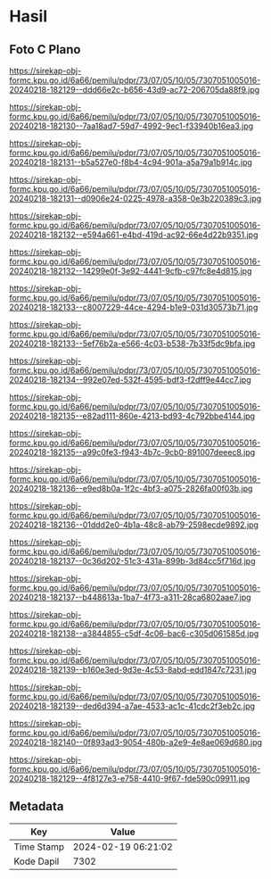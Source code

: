 # Hasil

## Foto C Plano

https://sirekap-obj-formc.kpu.go.id/6a66/pemilu/pdpr/73/07/05/10/05/7307051005016-20240218-182129--ddd66e2c-b656-43d9-ac72-206705da88f9.jpg

https://sirekap-obj-formc.kpu.go.id/6a66/pemilu/pdpr/73/07/05/10/05/7307051005016-20240218-182130--7aa18ad7-59d7-4992-9ec1-f33940b16ea3.jpg

https://sirekap-obj-formc.kpu.go.id/6a66/pemilu/pdpr/73/07/05/10/05/7307051005016-20240218-182131--b5a527e0-f8b4-4c94-901a-a5a79a1b914c.jpg

https://sirekap-obj-formc.kpu.go.id/6a66/pemilu/pdpr/73/07/05/10/05/7307051005016-20240218-182131--d0906e24-0225-4978-a358-0e3b220389c3.jpg

https://sirekap-obj-formc.kpu.go.id/6a66/pemilu/pdpr/73/07/05/10/05/7307051005016-20240218-182132--e594a661-e4bd-419d-ac92-66e4d22b9351.jpg

https://sirekap-obj-formc.kpu.go.id/6a66/pemilu/pdpr/73/07/05/10/05/7307051005016-20240218-182132--14299e0f-3e92-4441-9cfb-c97fc8e4d815.jpg

https://sirekap-obj-formc.kpu.go.id/6a66/pemilu/pdpr/73/07/05/10/05/7307051005016-20240218-182133--c8007229-44ce-4294-b1e9-031d30573b71.jpg

https://sirekap-obj-formc.kpu.go.id/6a66/pemilu/pdpr/73/07/05/10/05/7307051005016-20240218-182133--5ef76b2a-e566-4c03-b538-7b33f5dc9bfa.jpg

https://sirekap-obj-formc.kpu.go.id/6a66/pemilu/pdpr/73/07/05/10/05/7307051005016-20240218-182134--992e07ed-532f-4595-bdf3-f2dff9e44cc7.jpg

https://sirekap-obj-formc.kpu.go.id/6a66/pemilu/pdpr/73/07/05/10/05/7307051005016-20240218-182135--e82ad111-860e-4213-bd93-4c792bbe4144.jpg

https://sirekap-obj-formc.kpu.go.id/6a66/pemilu/pdpr/73/07/05/10/05/7307051005016-20240218-182135--a99c0fe3-f943-4b7c-9cb0-891007deeec8.jpg

https://sirekap-obj-formc.kpu.go.id/6a66/pemilu/pdpr/73/07/05/10/05/7307051005016-20240218-182136--e9ed8b0a-1f2c-4bf3-a075-2826fa00f03b.jpg

https://sirekap-obj-formc.kpu.go.id/6a66/pemilu/pdpr/73/07/05/10/05/7307051005016-20240218-182136--01ddd2e0-4b1a-48c8-ab79-2598ecde9892.jpg

https://sirekap-obj-formc.kpu.go.id/6a66/pemilu/pdpr/73/07/05/10/05/7307051005016-20240218-182137--0c36d202-51c3-431a-899b-3d84cc5f716d.jpg

https://sirekap-obj-formc.kpu.go.id/6a66/pemilu/pdpr/73/07/05/10/05/7307051005016-20240218-182137--b448613a-1ba7-4f73-a311-28ca6802aae7.jpg

https://sirekap-obj-formc.kpu.go.id/6a66/pemilu/pdpr/73/07/05/10/05/7307051005016-20240218-182138--a3844855-c5df-4c06-bac6-c305d061585d.jpg

https://sirekap-obj-formc.kpu.go.id/6a66/pemilu/pdpr/73/07/05/10/05/7307051005016-20240218-182139--b160e3ed-9d3e-4c53-8abd-edd1847c7231.jpg

https://sirekap-obj-formc.kpu.go.id/6a66/pemilu/pdpr/73/07/05/10/05/7307051005016-20240218-182139--ded6d394-a7ae-4533-ac1c-41cdc2f3eb2c.jpg

https://sirekap-obj-formc.kpu.go.id/6a66/pemilu/pdpr/73/07/05/10/05/7307051005016-20240218-182140--0f893ad3-9054-480b-a2e9-4e8ae069d680.jpg

https://sirekap-obj-formc.kpu.go.id/6a66/pemilu/pdpr/73/07/05/10/05/7307051005016-20240218-182129--4f8127e3-e758-4410-9f67-fde590c09911.jpg


## Metadata

| Key        | Value               |
| ---------- | ------------------- |
| Time Stamp | 2024-02-19 06:21:02 |
| Kode Dapil | 7302                |




